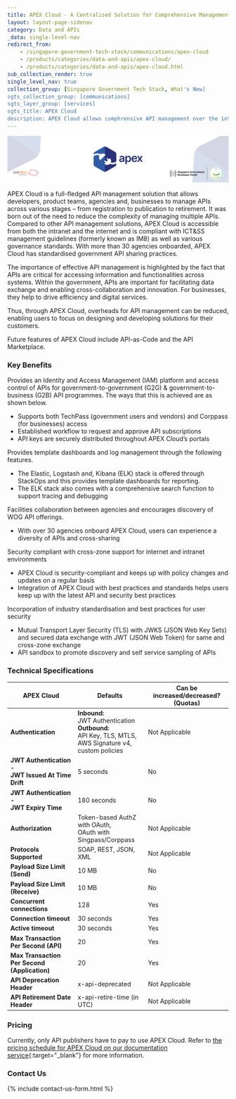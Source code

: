 ```yaml
---
title: APEX Cloud - A Centralised Solution for Comprehensive Management of APIs 
layout: layout-page-sidenav
category: Data and APIs
_data: single-level-nav
redirect_from:
    - /singapore-government-tech-stack/communications/apex-cloud
    - /products/categories/data-and-apis/apex-cloud/
    - /products/categories/data-and-apis/apex-cloud.html
sub_collection_render: true
single_level_nav: true
collection_group: [Singapore Government Tech Stack, What's New]
sgts_collection_group: [communications]
sgts_layer_group: [services]
sgts_title: APEX Cloud
description: APEX Cloud allows comphrensive API management over the internet and intranet. Find out more here. 
---
```


![APEX Cloud header banner](/assets/img/apex-NewHeaderBanner.png)

APEX Cloud is a full-fledged API management solution that allows developers, product teams, agencies and, businesses to manage APIs across various stages – from registration to publication to retirement. It was born out of the need to reduce the complexity of managing multiple APIs. Compared to other API management solutions, APEX Cloud is accessible from both the intranet and the internet and is compliant with ICT&SS management guidelines (formerly known as IM8) as well as various governance standards. With more than 30 agencies onboarded, APEX Cloud has standardised government API sharing practices. 

The importance of effective API management is highlighted by the fact that APIs are critical for accessing information and functionalities across systems. Within the government, APIs are important for facilitating data exchange and enabling cross-collaboration and innovation. For businesses, they help to drive efficiency and digital services.  

Thus, through APEX Cloud, overheads for API management can be reduced, enabling users to focus on designing and developing solutions for their customers. 

Future features of APEX Cloud include API-as-Code and the API Marketplace.

### Key Benefits

Provides an Identity and Access Management (IAM) platform and access control of APIs for government-to-government (G2G) & government-to-business (G2B) API programmes. The ways that this is achieved are as shown below.
- Supports both TechPass (government users and vendors) and Corppass (for businesses) access
-	Established workflow to request and approve API subscriptions
-	API keys are securely distributed throughout APEX Cloud’s portals

Provides template dashboards and log management through the following features.
- The Elastic, Logstash and, Kibana (ELK) stack is offered through StackOps and this provides template dashboards for reporting. 
- The ELK stack also comes with a comprehensive search function to support tracing and debugging

Facilities collaboration between agencies and encourages discovery of WOG API offerings.
- With over 30 agencies onboard APEX Cloud, users can experience a diversity of APIs and cross-sharing 

Security compliant with cross-zone support for internet and intranet environments
-	APEX Cloud is security-compliant and keeps up with policy changes and updates on a regular basis  
-	Integration of APEX Cloud with best practices and standards helps users keep up with the latest API and security best practices

Incorporation of industry standardisation and best practices for user security 
-	Mutual Transport Layer Security (TLS) with JWKS (JSON Web Key Sets) and secured data exchange with JWT (JSON Web Token) for same and cross-zone exchange
-	API sandbox to promote discovery and self service sampling of APIs

### Technical Specifications

| **APEX Cloud**  | Defaults  | Can be increased/decreased? (Quotas) |
| -------------------------------- | ---------------------------- | ----------------------------------- |
| **Authentication**  | **Inbound:**<br>JWT Authentication<br>**Outbound:** <br>API Key, TLS, MTLS,<br>AWS Signature v4,<br>custom policies | Not Applicable |
| **JWT Authentication** **-**<br>**JWT Issued At Time Drift** | 5 seconds | No
| **JWT Authentication** **-**<br>**JWT Expiry Time** | 180 seconds | No
| **Authorization** | Token-based AuthZ with OAuth,<br>OAuth with Singpass/Corppass  | Not Applicable |
| **Protocols Supported** | SOAP, REST, JSON, XML | Not Applicable  |
| **Payload Size Limit (Send)**    | 10 MB  | No   |
| **Payload Size Limit (Receive)** | 10 MB  | No   |
| **Concurrent connections**       | 128    | Yes  |
| **Connection timeout**           | 30 seconds    | Yes   |
| **Active timeout**               | 30 seconds    | Yes   |
| **Max Transaction Per Second (API)** | 20 | Yes |
| **Max Transaction Per Second (Application)** | 20 | Yes |
| **API Deprecation Header** | x-api-deprecated | Not Applicable  |
| **API Retirement Date Header** | x-api-retire-time (in UTC) | Not Applicable  |


### Pricing

Currently, only API publishers have to pay to use APEX Cloud. Refer to [the pricing schedule for APEX Cloud on our documentation service](https://docs.developer.tech.gov.sg/docs/apex-cloud-getting-started-guide/docs/subscription){:target="_blank"} for more information.

### Contact Us

{% include contact-us-form.html %}
